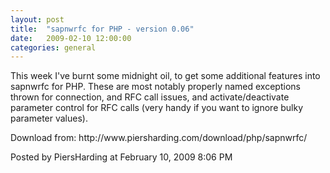 ```yaml
---
layout: post
title:  "sapnwrfc for PHP - version 0.06"
date:   2009-02-10 12:00:00
categories: general
---
```



<p>This week I've burnt some midnight oil, to get some additional features into sapnwrfc for PHP.  These are most notably properly named exceptions thrown for connection, and RFC call issues, and activate/deactivate parameter control for RFC calls (very handy if you want to ignore bulky parameter values).</p>

<p>Download from: http://www.piersharding.com/download/php/sapnwrfc/</p>

<div id="a000077more"><div id="more">

</div></div>

<p class="posted">Posted by PiersHarding at February 10, 2009  8:06 PM</p>






